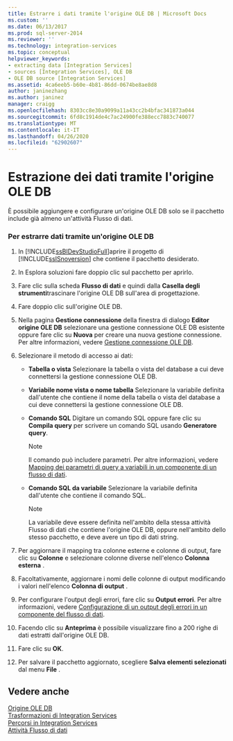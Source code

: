 ```yaml
---
title: Estrarre i dati tramite l'origine OLE DB | Microsoft Docs
ms.custom: ''
ms.date: 06/13/2017
ms.prod: sql-server-2014
ms.reviewer: ''
ms.technology: integration-services
ms.topic: conceptual
helpviewer_keywords:
- extracting data [Integration Services]
- sources [Integration Services], OLE DB
- OLE DB source [Integration Services]
ms.assetid: 4ca6eeb5-b60e-4b81-86dd-0674be8ae8d8
author: janinezhang
ms.author: janinez
manager: craigg
ms.openlocfilehash: 8303cc8e30a9099a11a43cc2b4bfac341873a044
ms.sourcegitcommit: 6fd8c1914de4c7ac24900fe388ecc7883c740077
ms.translationtype: MT
ms.contentlocale: it-IT
ms.lasthandoff: 04/26/2020
ms.locfileid: "62902607"
---
```

# <a name="extract-data-by-using-the-ole-db-source"></a>Estrazione dei dati tramite l'origine OLE DB
  È possibile aggiungere e configurare un'origine OLE DB solo se il pacchetto include già almeno un'attività Flusso di dati.  
  
### <a name="to-extract-data-using-an-ole-db-source"></a>Per estrarre dati tramite un'origine OLE DB  
  
1.  In [!INCLUDE[ssBIDevStudioFull](../../includes/ssbidevstudiofull-md.md)]aprire il progetto di [!INCLUDE[ssISnoversion](../../includes/ssisnoversion-md.md)] che contiene il pacchetto desiderato.  
  
2.  In Esplora soluzioni fare doppio clic sul pacchetto per aprirlo.  
  
3.  Fare clic sulla scheda **Flusso di dati** e quindi dalla **Casella degli strumenti**trascinare l'origine OLE DB sull'area di progettazione.  
  
4.  Fare doppio clic sull'origine OLE DB.  
  
5.  Nella pagina **Gestione connessione** della finestra di dialogo **Editor origine OLE DB** selezionare una gestione connessione OLE DB esistente oppure fare clic su **Nuova** per creare una nuova gestione connessione. Per altre informazioni, vedere [Gestione connessione OLE DB](../connection-manager/ole-db-connection-manager.md).  
  
6.  Selezionare il metodo di accesso ai dati:  
  
    -   **Tabella o vista** Selezionare la tabella o vista del database a cui deve connettersi la gestione connessione OLE DB.  
  
    -   **Variabile nome vista o nome tabella** Selezionare la variabile definita dall'utente che contiene il nome della tabella o vista del database a cui deve connettersi la gestione connessione OLE DB.  
  
    -   **Comando SQL** Digitare un comando SQL oppure fare clic su **Compila query** per scrivere un comando SQL usando **Generatore query**.  
  
        > [!NOTE]  
        >  Il comando può includere parametri. Per altre informazioni, vedere [Mapping dei parametri di query a variabili in un componente di un flusso di dati](map-query-parameters-to-variables-in-a-data-flow-component.md).  
  
    -   **Comando SQL da variabile** Selezionare la variabile definita dall'utente che contiene il comando SQL.  
  
        > [!NOTE]  
        >  La variabile deve essere definita nell'ambito della stessa attività Flusso di dati che contiene l'origine OLE DB, oppure nell'ambito dello stesso pacchetto, e deve avere un tipo di dati string.  
  
7.  Per aggiornare il mapping tra colonne esterne e colonne di output, fare clic su **Colonne** e selezionare colonne diverse nell'elenco **Colonna esterna** .  
  
8.  Facoltativamente, aggiornare i nomi delle colonne di output modificando i valori nell'elenco **Colonna di output** .  
  
9. Per configurare l'output degli errori, fare clic su **Output errori**. Per altre informazioni, vedere [Configurazione di un output degli errori in un componente del flusso di dati](../configure-an-error-output-in-a-data-flow-component.md).  
  
10. Facendo clic su **Anteprima** è possibile visualizzare fino a 200 righe di dati estratti dall'origine OLE DB.  
  
11. Fare clic su **OK**.  
  
12. Per salvare il pacchetto aggiornato, scegliere **Salva elementi selezionati** dal menu **File** .  
  
## <a name="see-also"></a>Vedere anche  
 [Origine OLE DB](ole-db-source.md)   
 [Trasformazioni di Integration Services](transformations/integration-services-transformations.md)   
 [Percorsi in Integration Services](integration-services-paths.md)   
 [Attività Flusso di dati](../control-flow/data-flow-task.md)  
  
  
